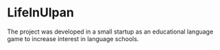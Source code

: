 # LifeInUlpan
The project was developed in a small startup as an educational language game to increase interest in language schools.
